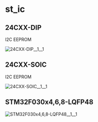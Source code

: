 # st_ic

## 24CXX-DIP
I2C EEPROM

![24CXX-DIP__1__1](/preview/images/st_ic__24CXX-DIP__1__1.png?raw=true) 

## 24CXX-SOIC
I2C EEPROM

![24CXX-SOIC__1__1](/preview/images/st_ic__24CXX-DIP__1__1.png?raw=true) 

## STM32F030x4,6,8-LQFP48
![STM32F030x4,6,8-LQFP48__1__1](/preview/images/st_ic__STM32F030x4,6,8-LQFP48__1__1.png?raw=true) 

